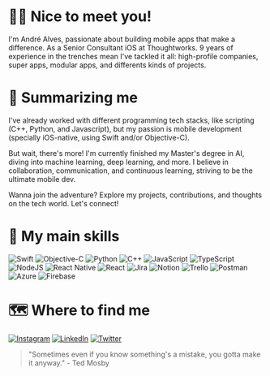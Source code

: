 # 👋🏼 Nice to meet you!

I'm André Alves, passionate about building mobile apps that make a difference. As a Senior Consultant iOS at Thoughtworks.
9 years of experience in the trenches mean I've tackled it all: high-profile companies, super apps, modular apps, and differents kinds of projects. 


# 📝 Summarizing me

I've already worked with different programming tech stacks, like scripting (C++, Python, and Javascript), but my passion is mobile development (specially iOS-native, using Swift and/or Objective-C).

But wait, there's more! I'm currently finished my Master's degree in AI, diving into machine learning, deep learning, and more.  I believe in collaboration, communication, and continuous learning, striving to be the ultimate mobile dev.

Wanna join the adventure? Explore my projects, contributions, and thoughts on the tech world.  Let's connect!


# 🔧 My main skills

![Swift](https://img.shields.io/badge/swift-F54A2A?style=for-the-badge&logo=swift&logoColor=white) ![Objective-C](https://img.shields.io/badge/OBJECTIVE--C-%233A95E3.svg?style=for-the-badge&logo=apple&logoColor=white) ![Python](https://img.shields.io/badge/python-3670A0?style=for-the-badge&logo=python&logoColor=ffdd54) ![C++](https://img.shields.io/badge/c++-%2300599C.svg?style=for-the-badge&logo=c%2B%2B&logoColor=white) 
![JavaScript](https://img.shields.io/badge/javascript-%23323330.svg?style=for-the-badge&logo=javascript&logoColor=%23F7DF1E) ![TypeScript](https://img.shields.io/badge/typescript-%23007ACC.svg?style=for-the-badge&logo=typescript&logoColor=white) ![NodeJS](https://img.shields.io/badge/node.js-6DA55F?style=for-the-badge&logo=node.js&logoColor=white) ![React Native](https://img.shields.io/badge/react_native-%2320232a.svg?style=for-the-badge&logo=react&logoColor=%2361DAFB) ![React](https://img.shields.io/badge/react-%2320232a.svg?style=for-the-badge&logo=react&logoColor=%2361DAFB) ![Jira](https://img.shields.io/badge/jira-%230A0FFF.svg?style=for-the-badge&logo=jira&logoColor=white) ![Notion](https://img.shields.io/badge/Notion-%23000000.svg?style=for-the-badge&logo=notion&logoColor=white) ![Trello](https://img.shields.io/badge/Trello-%23026AA7.svg?style=for-the-badge&logo=Trello&logoColor=white) ![Postman](https://img.shields.io/badge/Postman-FF6C37?style=for-the-badge&logo=postman&logoColor=white) ![Azure](https://img.shields.io/badge/azure-%230072C6.svg?style=for-the-badge&logo=microsoftazure&logoColor=white) ![Firebase](https://img.shields.io/badge/firebase-%23039BE5.svg?style=for-the-badge&logo=firebase)
# 🗺️ Where to find me
[![Instagram](https://img.shields.io/badge/Instagram-%23E4405F.svg?logo=Instagram&logoColor=white)](https://www.instagram.com/alves_andre1/) [![LinkedIn](https://img.shields.io/badge/LinkedIn-%230077B5.svg?logo=linkedin&logoColor=white)](https://www.linkedin.com/in/andreltalves/) [![Twitter](https://img.shields.io/badge/Twitter-%231DA1F2.svg?logo=Twitter&logoColor=white)](https://twitter.com/alalves12)

> "Sometimes even if you know something's a mistake, you gotta make it anyway." - Ted Mosby
